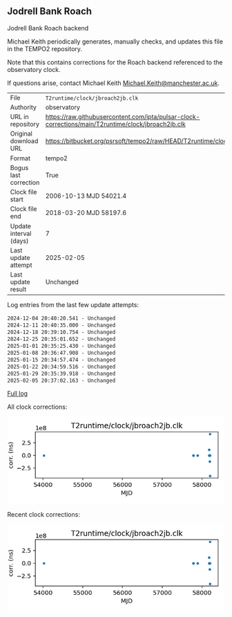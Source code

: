 
## Jodrell Bank Roach

Jodrell Bank Roach backend

Michael Keith periodically generates, manually checks, and updates
this file in the TEMPO2 repository.

Note that this contains corrections for the Roach backend referenced
to the observatory clock.

If questions arise, contact Michael Keith
<Michael.Keith@manchester.ac.uk>.

|     |     |
|:--- |:--- |
| File | `T2runtime/clock/jbroach2jb.clk` |
| Authority | observatory |
| URL in repository | <https://raw.githubusercontent.com/ipta/pulsar-clock-corrections/main/T2runtime/clock/jbroach2jb.clk> |
| Original download URL | <https://bitbucket.org/psrsoft/tempo2/raw/HEAD/T2runtime/clock/jbroach2jb.clk> |
| Format | tempo2 |
| Bogus last correction | True |
| Clock file start | 2006-10-13 MJD 54021.4 |
| Clock file end | 2018-03-20 MJD 58197.6 |
| Update interval (days) | 7 |
| Last update attempt | 2025-02-05 |
| Last update result | Unchanged |

Log entries from the last few update attempts:
```
2024-12-04 20:40:20.541 - Unchanged
2024-12-11 20:40:35.000 - Unchanged
2024-12-18 20:39:10.754 - Unchanged
2024-12-25 20:35:01.652 - Unchanged
2025-01-01 20:35:25.430 - Unchanged
2025-01-08 20:36:47.908 - Unchanged
2025-01-15 20:34:57.474 - Unchanged
2025-01-22 20:34:59.516 - Unchanged
2025-01-29 20:35:39.918 - Unchanged
2025-02-05 20:37:02.163 - Unchanged
```
[Full log](https://raw.githubusercontent.com/ipta/pulsar-clock-corrections/main/log/T2runtime/clock/jbroach2jb.clk.log)


All clock corrections:

![plot of all clock corrections](jbroach2jb.clk.png "All corrections")

Recent clock corrections:

![plot of recent clock corrections](jbroach2jb.clk.short.png "Recent corrections")

